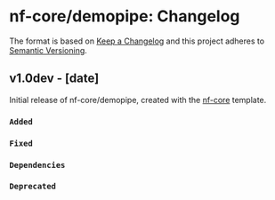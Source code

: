 # nf-core/demopipe: Changelog

The format is based on [Keep a Changelog](https://keepachangelog.com/en/1.0.0/)
and this project adheres to [Semantic Versioning](https://semver.org/spec/v2.0.0.html).

## v1.0dev - [date]

Initial release of nf-core/demopipe, created with the [nf-core](https://nf-co.re/) template.

### `Added`

### `Fixed`

### `Dependencies`

### `Deprecated`
